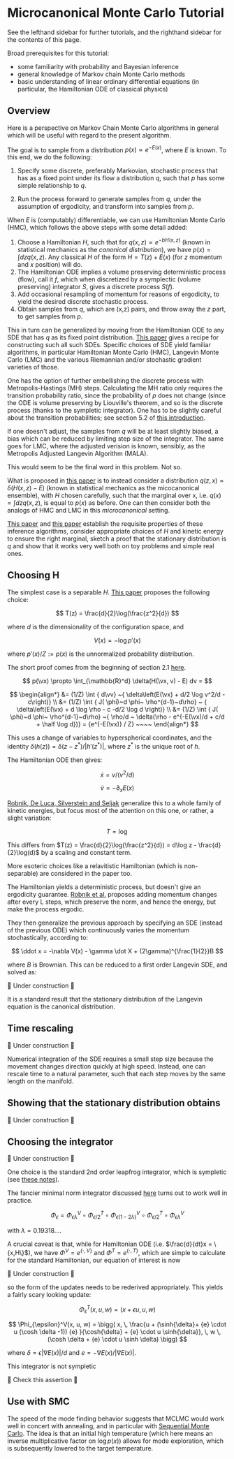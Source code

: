 $$
\newcommand{\ve}{\mathbf e}
\newcommand{\vv}{\mathbf v}
\newcommand{\vu}{\mathbf u}
\newcommand{\vx}{\mathbf x}
\newcommand{\vz}{\mathbf z}
\newcommand{\vf}{\mathbf f}
\newcommand{\vg}{\mathbf g}
\newcommand{\gd}{|\mathbf g|/d}
\newcommand{\half}{\frac{1}{2}}
\newcommand{\eps}{\epsilon}
\newcommand{\epshalf}{\nicefrac{\eps}{2}}
$$

# Microcanonical Monte Carlo Tutorial

See the lefthand sidebar for further tutorials, and the righthand sidebar for the contents of this page.


Broad prerequisites for this tutorial:

- some familiarity with probability and Bayesian inference
- general knowledge of Markov chain Monte Carlo methods
- basic understanding of linear ordinary differential equations (in particular, the Hamiltonian ODE of classical physics)

## Overview

Here is a perspective on Markov Chain Monte Carlo algorithms in general which will be useful with regard to the present algorithm. 

The goal is to sample from a distribution $p(x) \propto e^{-E(x)}$, where $E$ is known. To this end, we do the following:

1. Specify some discrete, preferably Markovian, stochastic process that has as a fixed point under its flow a distribution $q$, such that $p$ has some simple relationship to $q$.

2. Run the process forward to generate samples from $q$, under the assumption of ergodicity, and transform into samples from $p$.

When $E$ is (computably) differentiable, we can use Hamiltonian Monte Carlo (HMC), which follows the above steps with some detail added:

1. Choose a Hamiltonian $H$, such that for $q(x,z) \propto e^{-bH(x,z)}$ (known in statistical mechanics as the *canonical distribution*), we have $p(x) = \int dz q(x,z)$. Any classical $H$ of the form $H= T(z) + E(x)$ (for $z$ momentum and $x$ position) will do. 
2. The Hamiltonian ODE implies a volume preserving deterministic process (flow), call it $f$, which when discretized by a symplectic (volume preserving) integrator $S$, gives a discrete process $S(f)$.
3. Add occasional resampling of momentum for reasons of ergodicity, to yield the desired discrete stochastic process.
4. Obtain samples from $q$, which are (x,z) pairs, and throw away the $z$ part, to get samples from $p$.

This in turn can be generalized by moving from the Hamiltonian ODE to any SDE that has $q$ as its fixed point distribution. [This paper](https://proceedings.neurips.cc/paper_files/paper/2015/file/9a4400501febb2a95e79248486a5f6d3-Paper.pdf) gives a recipe for constructing such all such SDEs. Specific choices of SDE yield familiar algorithms, in particular Hamiltonian Monte Carlo (HMC), Langevin Monte Carlo (LMC) and the various Riemannian and/or stochastic gradient varieties of those.

One has the option of further embellishing the discrete process with Metropolis-Hastings (MH) steps. Calculating the MH ratio only requires the transition probability ratio, since the probability of $p$ does not change (since the ODE is volume preserving by Liouville's theorem, and so is the discrete process (thanks to the sympletic integrator). One has to be slightly careful about the transition probabilities; see section 5.2 of [this introduction](https://arxiv.org/pdf/1701.02434.pdf). 

If one doesn't adjust, the samples from $q$ will be at least slightly biased, a bias which can be reduced by limiting step size of the integrator. The same goes for LMC, where the adjusted verision is known, sensibly, as the Metropolis Adjusted Langevin Algorithm (MALA).

This would seem to be the final word in this problem. Not so.

What is proposed in [this paper](https://arxiv.org/pdf/2212.08549.pdf) is to instead consider a distribution $q(z,x) \propto \delta(H(x,z)-E)$ (known in statistical mechanics as the micocanonical ensemble), with $H$ chosen carefully, such that the marginal over x, i.e. $q(x)=\int dz q(x,z)$, is equal to $p(x)$ as before. One can then consider both the analogs of HMC and LMC in this *microcanonical* setting.

[This paper](https://arxiv.org/pdf/2212.08549.pdf) and [this paper](https://arxiv.org/pdf/2303.18221.pdf) establish the requisite properties of these inference algorithms, consider appropriate choices of $H$ and kinetic energy to ensure the right marginal, sketch a proof that the stationary distribution is $q$ and show that it works very well both on toy problems and simple real ones.


## Choosing H

The simplest case is a separable $H$. [This paper](https://proceedings.neurips.cc/paper/2021/file/5b970a1d9be0fd100063fd6cd688b73e-Paper.pdf) proposes the following choice: 

$$
T(z) = \frac{d}{2}\log(\frac{z^2}{d}) 
$$

where $d$ is the dimensionality of the configuration space, and

$$
V(x) = -\log p'(x)
$$

where $p'(x)/Z := p(x)$ is the unnormalized probability distribution.


The short proof comes from the beginning of section 2.1 [here](https://arxiv.org/pdf/2111.02434.pdf).

$$
p(\vx) \propto \int_{\mathbb{R}^d} \delta(H(\vx, v) - E) dv = 
$$



$$
\begin{align*}
    &= (1/Z) \int { d\vv} ~{ \delta\left(E(\vx) + d/2 \log v^2/d - c\right)} \\
    &= (1/Z) \int { J( \phi)~d \phi~ \rho^{d-1}~d\rho} ~ { \delta\left(E(\vx) + d \log \rho - c -d/2 \log d \right)} \\
    &= (1/Z) \int { J( \phi)~d \phi~ \rho^{d-1}~d\rho} ~{ \rho/d ~ \delta(\rho - e^{-E(\vx)/d + c/d + \half \log d})} = {e^{-E(\vx)} / Z} ~~~~
\end{align*}
$$

This uses a change of variables to hyperspherical coordinates, and the identity $\delta(h(z))=\delta(z-z^*)/|h'(z^*)|$, where $z^*$ is the unique root of $h$.

The Hamiltonian ODE then gives:

$$
\dot x = v/(v^2/d)
$$

$$
\dot v = -\partial_xE(x)
$$

[Robnik, De Luca, Silverstein and Seljak](https://arxiv.org/pdf/2212.08549.pdf) generalize this to a whole family of kinetic energies, but focus most of the attention on this one, or rather, a slight variation:

$$
T = \log
$$

This differs from $T(z) = \frac{d}{2}\log(\frac{z^2}{d}) = d\log z - \frac{d}{2}\log(d)$ by a scaling and constant term.

More esoteric choices like a relavitistic Hamiltonian (which is non-separable) are considered in the paper too.

<!-- To see this, note that the integral can be converted into (hyper)spherical coordinates. The angular part of the integral can be evaluated separately (we assume a rotationally symmetric $H$), giving the numerator. -->

<!-- The denominator is the integral $\int \delta(H(\mu))d\mu$, which is a standard result. -->



The Hamiltonian yields a deterministic process, but doesn't give an ergodicity guarantee. [Robnik et al.](https://arxiv.org/pdf/2212.08549.pdf) proposes adding momentum changes after every L steps, which preserve the norm, and hence the energy, but make the process ergodic.

They then generalize the previous approach by specifying an SDE (instead of the previous ODE) which continuously varies the momentum stochastically, according to:

$$
\ddot x = -\nabla V(x) - \gamma \dot X + (2\gamma)^{\frac{1}{2}}B
$$

where $B$ is Brownian. This can be reduced to a first order Langevin SDE, and solved as:

🚧 Under construction 🚧


It is a standard result that the stationary distribution of the Langevin equation is the canonical distribution. 

## Time rescaling

🚧 Under construction 🚧

Numerical integration of the SDE requires a small step size because the movement changes direction quickly at high speed. Instead, one can rescale time to a natural parameter, such that each step moves by the same length on the manifold.

<!-- This takes us out of the symplectic (Hamiltonian) setting, and indeed the eventual resulting SDE will have a stationary distribution that does not resemble -->

<!-- The consequence of this is that the integrator must be rederived, using the standard  -->

## Showing that the stationary distribution obtains

🚧 Under construction 🚧

## Choosing the integrator

🚧 Under construction 🚧


One choice is the standard 2nd order leapfrog integrator, which is sympletic (see [these notes](/maths/numericalintegration)).

The fancier minimal norm integrator discussed [here](https://arxiv.org/pdf/hep-lat/0505020.pdf) turns out to work well in practice.

$$
\Phi_{\epsilon} = \Phi_{\epsilon \lambda}^{V} \circ \Phi_{\epsilon/2}^{T}\circ \Phi_{\epsilon (1-2\lambda)}^{V} \circ \Phi_{\epsilon/2}^{T} \circ \Phi_{\epsilon \lambda}^{V}
$$

with $\lambda = 0.19318...$.

A crucial caveat is that, while for Hamiltonian ODE (i.e. $\frac{d}{dt}x = \{x,H\}$), we have $\Phi^{V} = e^{\{\cdot, V\}}$ and $\Phi^{T} = e^{\{\cdot, T\}}$, which are simple to calculate for the standard Hamiltonian, our equation of interest is now

🚧 Under construction 🚧
 
so the form of the updates needs to be rederived appropriately. This yields a fairly scary looking update:

$$
    \Phi^T_{\epsilon}(x, u, w) = (x + \epsilon u, u, w)
$$

$$
    \Phi_{\epsilon}^V(x, u, w) = \bigg( x, \,
    \frac{u + (\sinh{\delta}+ {e} \cdot u (\cosh \delta -1)) {e} }{\cosh{\delta} + {e} \cdot u \sinh{\delta}}, \,
    w \,(\cosh \delta + {e} \cdot u \sinh \delta) \bigg) 
$$

where $\delta = \epsilon \vert \nabla E(x) \vert / d$ and ${e} = - \nabla E(x) / \vert \nabla E(x) \vert$.

This integrator is not sympletic

🚧 Check this assertion 🚧

<!-- Robnik et al. conjecture that this doesn't matter. They observe that the Lagrangian of the Hamiltonian in question is the same as the Hamiltonian itself (
        via todo Legendre
        up to a constant
). -->
<!-- As a result, the action of the Lagrangian is the expected energy. But since the defining feature of the true trajectory is that it minimizes the action, small variations like the numerical trajectory should be very close in action, and thus have almost the same expected energy. Empirically, this line of argument is made plausible by the fact that non-symplectic integrators (e.g. RK4) work fine. -->


## Use with SMC

The speed of the mode finding behavior suggests that MCLMC would work well in concert with annealing, and in particular with [Sequential Monte Carlo](smc.md). The idea is that an initial high temperature (which here means an inverse multiplicative factor on $\log p(x)$) allows for mode exploration, which is subsequently lowered to the target temperature.


